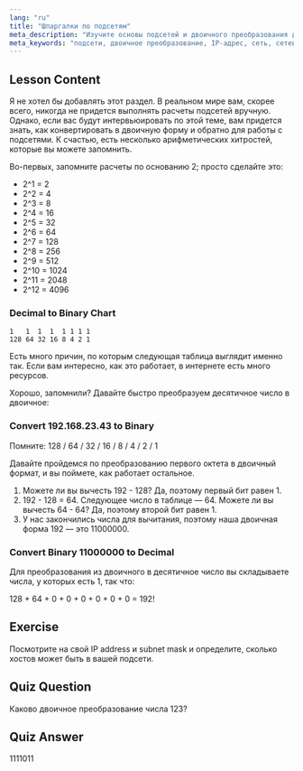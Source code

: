 ```yaml
---
lang: "ru"
title: "Шпаргалки по подсетям"
meta_description: "Изучите основы подсетей и двоичного преобразования для работы с сетями. Разберитесь в IP-адресах и масках подсети с помощью этого руководства для начинающих. Начните обучение прямо сейчас!"
meta_keywords: "подсети, двоичное преобразование, IP-адрес, сеть, сетевые технологии Linux, для начинающих, учебник, руководство"
---
```


## Lesson Content

Я не хотел бы добавлять этот раздел. В реальном мире вам, скорее всего, никогда не придется выполнять расчеты подсетей вручную. Однако, если вас будут интервьюировать по этой теме, вам придется знать, как конвертировать в двоичную форму и обратно для работы с подсетями. К счастью, есть несколько арифметических хитростей, которые вы можете запомнить.

Во-первых, запомните расчеты по основанию 2; просто сделайте это:

- 2^1 = 2
- 2^2 = 4
- 2^3 = 8
- 2^4 = 16
- 2^5 = 32
- 2^6 = 64
- 2^7 = 128
- 2^8 = 256
- 2^9 = 512
- 2^10 = 1024
- 2^11 = 2048
- 2^12 = 4096

### Decimal to Binary Chart

```plaintext
1   1  1  1  1 1 1 1
128 64 32 16 8 4 2 1
```

Есть много причин, по которым следующая таблица выглядит именно так. Если вам интересно, как это работает, в интернете есть много ресурсов.

Хорошо, запомнили? Давайте быстро преобразуем десятичное число в двоичное:

### Convert 192.168.23.43 to Binary

Помните: 128 / 64 / 32 / 16 / 8 / 4 / 2 / 1

Давайте пройдемся по преобразованию первого октета в двоичный формат, и вы поймете, как работает остальное.

1. Можете ли вы вычесть 192 - 128? Да, поэтому первый бит равен 1.
2. 192 - 128 = 64. Следующее число в таблице — 64. Можете ли вы вычесть 64 - 64? Да, поэтому второй бит равен 1.
3. У нас закончились числа для вычитания, поэтому наша двоичная форма 192 — это 11000000.

### Convert Binary 11000000 to Decimal

Для преобразования из двоичного в десятичное число вы складываете числа, у которых есть 1, так что:

128 + 64 + 0 + 0 + 0 + 0 + 0 + 0 = 192!

## Exercise

Посмотрите на свой IP address и subnet mask и определите, сколько хостов может быть в вашей подсети.

## Quiz Question

Каково двоичное преобразование числа 123?

## Quiz Answer

1111011
